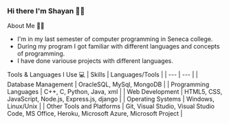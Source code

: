 ### Hi there I'm Shayan 🤝🏾


About Me ✍🏾
- I'm in my last semester of computer programming in Seneca college.
- During my program I got familiar with different languages and concepts of programming. 
- I have done variouse projects with different languages.
 
Tools & Languages I Use 💻
| Skills | Languages/Tools |
| --- | --- | 
| Database Management	 | OracleSQL, MySql, MongoDB |
| Programming Languages	| C++, C, Python, Java, xml |
| Web Development	 | HTML5, CSS, JavaScript, Node.js, Express.js, django |
| Operating Systems	| Windows, Linux/Unix |
| Other Tools and Platforms	| Git, Visual Studio, Visual Studio Code, MS Office, Heroku, Microsoft Azure, Microsoft Project |

